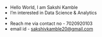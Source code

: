 -  Hello World, I am Sakshi Kamble
-  I’m interested in Data Science & Analytics
- 
-  Reach me via contact no - 7020920103
-  email id - sakshivkamble20@gmail.com

<!---
KambleSakshii/KambleSakshii is a ✨ special ✨ repository because its `README.md` (this file) appears on your GitHub profile.
You can click the Preview link to take a look at your changes.
--->
